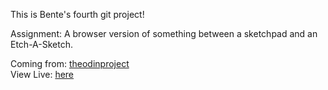 This is Bente's fourth git project!

Assignment:
A browser version of something between a sketchpad and an Etch-A-Sketch.

Coming from: [theodinproject](https://www.theodinproject.com)<br>
View Live: [here]()

